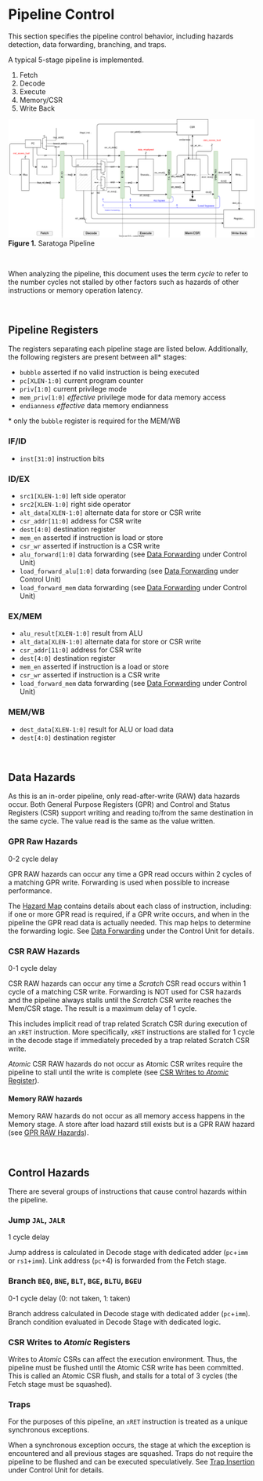 # Pipeline Control

This section specifies the pipeline control behavior, including hazards detection,
data forwarding, branching, and traps.

A typical 5-stage pipeline is implemented.
1. Fetch
2. Decode
3. Execute
4. Memory/CSR
5. Write Back

![Pipeline\label{pipeline}](./figures/Pipeline.drawio.svg) \
**Figure 1.** Saratoga Pipeline

<br>

When analyzing the pipeline, this document uses the term *cycle* to refer to the
number cycles not stalled by other factors such as hazards of other instructions
or memory operation latency.

<br>

## Pipeline Registers

The registers separating each pipeline stage are listed below. Additionally, the
following registers are present between all* stages:
- `bubble` asserted if no valid instruction is being executed
- `pc[XLEN-1:0]` current program counter
- `priv[1:0]` current privilege mode
- `mem_priv[1:0]` *effective* privilege mode for data memory access
- `endianness` *effective* data memory endianness

\* only the `bubble` register is required for the MEM/WB

### IF/ID
- `inst[31:0]` instruction bits

### ID/EX
- `src1[XLEN-1:0]` left side operator
- `src2[XLEN-1:0]` right side operator
- `alt_data[XLEN-1:0]` alternate data for store or CSR write
- `csr_addr[11:0]` address for CSR write
- `dest[4:0]` destination register
- `mem_en` asserted if instruction is load or store
- `csr_wr` asserted if instruction is a CSR write
- `alu_forward[1:0]` data forwarding (see [Data Forwarding](./Control.md#data-forwarding) under Control Unit)
- `load_forward_alu[1:0]` data forwarding (see [Data Forwarding](./Control.md#data-forwarding) under Control Unit)
- `load_forward_mem` data forwarding (see [Data Forwarding](./Control.md#data-forwarding) under Control Unit)

### EX/MEM
- `alu_result[XLEN-1:0]` result from ALU
- `alt_data[XLEN-1:0]` alternate data for store or CSR write
- `csr_addr[11:0]`  address for CSR write
- `dest[4:0]` destination register
- `mem_en` asserted if instruction is a load or store
- `csr_wr` asserted if instruction is a CSR write
- `load_forward_mem` data forwarding (see [Data Forwarding](./Control.md#data-forwarding) under Control Unit)

### MEM/WB
- `dest_data[XLEN-1:0]` result for ALU or load data
- `dest[4:0]` destination register

<br>

## Data Hazards

As this is an in-order pipeline, only read-after-write (RAW) data hazards occur.
Both General Purpose Registers (GPR) and Control and Status Registers (CSR)
support writing and reading to/from the same destination in the same cycle. The
value read is the same as the value written.

### GPR Raw Hazards

0-2 cycle delay

GPR RAW hazards can occur any time a GPR read occurs within 2 cycles of a
matching GPR write. Forwarding is used when possible to increase performance.

The [Hazard Map](./Control.md#hazard-map) contains details about each class of instruction,
including: if one or more GPR read is required, if a GPR write occurs, and
when in the pipeline the GPR read data is actually needed. This map helps to
determine the forwarding logic. See [Data Forwarding](./Control.md#data-forwarding)
under the Control Unit for details.

### CSR RAW Hazards

0-1 cycle delay

CSR RAW hazards can occur any time a *Scratch* CSR read occurs within 1 cycle
of a matching CSR write. Forwarding is NOT used for CSR hazards and the pipeline
always stalls until the *Scratch* CSR write reaches the Mem/CSR stage. The result
is a maximum delay of 1 cycle.

This includes implicit read of trap related Scratch CSR during execution of an
`xRET` instruction. More specifically, `xRET` instructions are stalled for 1 cycle
in the decode stage if immediately preceded by a trap related Scratch CSR write.

*Atomic* CSR RAW hazards do not occur as Atomic CSR writes require the pipeline
to stall until the write is complete
(see [CSR Writes to *Atomic* Register](#csr-writes-to-atomic-registers)).

#### Memory RAW hazards

Memory RAW hazards do not occur as all memory access happens in the Memory stage.
A store after load hazard still exists but is a GPR RAW hazard
(see [GPR RAW Hazards](#gpr-raw-hazards)).

<br>

## Control Hazards

There are several groups of instructions that cause control hazards within the
pipeline.

### Jump `JAL`, `JALR`

1 cycle delay

Jump address is calculated in Decode stage with dedicated adder (`pc`+`imm` or `rs1`+`imm`).
Link address (`pc`+4) is forwarded from the Fetch stage.

### Branch `BEQ`, `BNE`, `BLT`, `BGE`, `BLTU`, `BGEU`

0-1 cycle delay (0: not taken, 1: taken)

Branch address calculated in Decode stage with dedicated adder (`pc`+`imm`).
Branch condition evaluated in Decode Stage with dedicated logic.

### CSR Writes to *Atomic* Registers

Writes to *Atomic* CSRs can affect the execution environment. Thus, the pipeline
must be flushed until the Atomic CSR write has been committed. This is called an
Atomic CSR flush, and stalls for a total of 3 cycles (the Fetch stage must be
squashed).

### Traps

For the purposes of this pipeline, an `xRET` instruction is treated as a unique
synchronous exceptions.

When a synchronous exception occurs, the stage at which the exception is encountered
and all previous stages are squashed. Traps do not require the pipeline to be
flushed and can be executed speculatively. See [Trap Insertion](./Control.md#trap-insertion)
under Control Unit for details.
